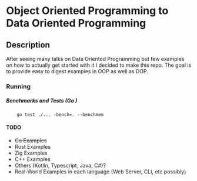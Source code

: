 # Object Oriented Programming to Data Oriented Programming

## Description
After seeing many talks on Data Oriented Programming but few examples on how to actually get started with it I decided to make this repo. The goal is to provide easy to digest examples in OOP as well as DOP. 

### Running
##### Benchmarks and Tests (Go )
        go test ./... -bench=. --benchmem

#### TODO
* ~~Go Examples~~
* Rust Examples
* Zig Examples
* C++ Examples
* Others (Kotlin, Typescript, Java, C#)?
* Real-World Examples in each language (Web Server, CLI, etc possibly)
